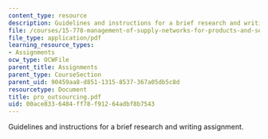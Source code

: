 ```yaml
---
content_type: resource
description: Guidelines and instructions for a brief research and writing assignment.
file: /courses/15-778-management-of-supply-networks-for-products-and-services-summer-2004/00ace8336484ff78f91264adbf8b7543_pro_outsourcing.pdf
file_type: application/pdf
learning_resource_types:
- Assignments
ocw_type: OCWFile
parent_title: Assignments
parent_type: CourseSection
parent_uid: 90459aa8-d851-1315-8537-367a05db5c8d
resourcetype: Document
title: pro_outsourcing.pdf
uid: 00ace833-6484-ff78-f912-64adbf8b7543
---
```

Guidelines and instructions for a brief research and writing assignment.

